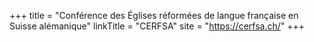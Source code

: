 +++
title = "Conférence des Églises réformées de langue française en Suisse alémanique"
linkTitle = "CERFSA"
site = "https://cerfsa.ch/"
+++